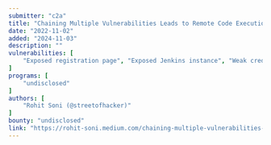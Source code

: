 ```yaml
---
submitter: "c2a"
title: "Chaining Multiple Vulnerabilities Leads to Remote Code Execution (RCE) on One of the Payment Service Companies."
date: "2022-11-02"
added: "2024-11-03"
description: ""
vulnerabilities: [
    "Exposed registration page", "Exposed Jenkins instance", "Weak credentials", "RCE"
]
programs: [
    "undisclosed"
]
authors: [
    "Rohit Soni (@streetofhacker)"
]
bounty: "undisclosed"
link: "https://rohit-soni.medium.com/chaining-multiple-vulnerabilities-leads-to-remote-code-execution-rce-on-paytm-e77f2fd2295e"
---
```




